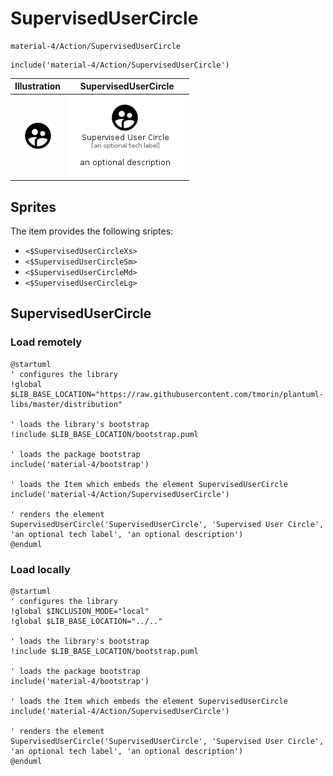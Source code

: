 # SupervisedUserCircle


```text
material-4/Action/SupervisedUserCircle
```

```text
include('material-4/Action/SupervisedUserCircle')
```



| Illustration | SupervisedUserCircle |
| :---: | :---: |
| ![illustration for Illustration](../../material-4/Action/SupervisedUserCircle.png) | ![illustration for SupervisedUserCircle](../../material-4/Action/SupervisedUserCircle.Local.png) |



## Sprites
The item provides the following sriptes:

- `<$SupervisedUserCircleXs>`
- `<$SupervisedUserCircleSm>`
- `<$SupervisedUserCircleMd>`
- `<$SupervisedUserCircleLg>`





## SupervisedUserCircle

### Load remotely
```plantuml
@startuml
' configures the library
!global $LIB_BASE_LOCATION="https://raw.githubusercontent.com/tmorin/plantuml-libs/master/distribution"

' loads the library's bootstrap
!include $LIB_BASE_LOCATION/bootstrap.puml

' loads the package bootstrap
include('material-4/bootstrap')

' loads the Item which embeds the element SupervisedUserCircle
include('material-4/Action/SupervisedUserCircle')

' renders the element
SupervisedUserCircle('SupervisedUserCircle', 'Supervised User Circle', 'an optional tech label', 'an optional description')
@enduml
```

### Load locally
```plantuml
@startuml
' configures the library
!global $INCLUSION_MODE="local"
!global $LIB_BASE_LOCATION="../.."

' loads the library's bootstrap
!include $LIB_BASE_LOCATION/bootstrap.puml

' loads the package bootstrap
include('material-4/bootstrap')

' loads the Item which embeds the element SupervisedUserCircle
include('material-4/Action/SupervisedUserCircle')

' renders the element
SupervisedUserCircle('SupervisedUserCircle', 'Supervised User Circle', 'an optional tech label', 'an optional description')
@enduml
```

